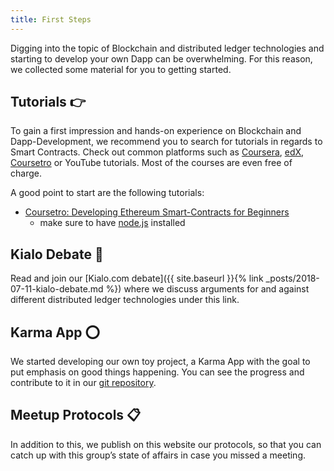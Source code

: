 ```yaml
---
title: First Steps
---
```


Digging into the topic of Blockchain and distributed ledger technologies and starting to develop your own Dapp can be overwhelming. For this reason, we collected some material for you to getting started.

## Tutorials 👉
To gain a first impression and hands-on experience on Blockchain and Dapp-Development, we recommend you to search for tutorials in regards to Smart Contracts. Check out common platforms such as [Coursera][Coursera], [edX][edX], [Coursetro][Coursetro] or YouTube tutorials. Most of the courses are even free of charge. 

A good point to start are the following tutorials: 
* [Coursetro: Developing Ethereum Smart-Contracts for Beginners][Dapp-development]
    * make sure to have [node.js][nodejs] installed

## Kialo Debate 📢
Read and join our
[Kialo.com debate]({{ site.baseurl }}{% link _posts/2018-07-11-kialo-debate.md %})
where we discuss arguments for and against different distributed ledger technologies under this link. 

## Karma App ⭕️
We started developing our own toy project, a Karma App with the goal to put emphasis on good things happening. You can see the progress and contribute to it in our [git repository][git-repo].


## Meetup Protocols 📋
In addition to this, we publish on this website our protocols, so that you can catch up with this group’s state of affairs in case you missed a meeting. 


[Coursera]: https://www.coursera.org
[edX]: https://www.edx.org
[Coursetro]: https://coursetro.com
[Kialo-Debate]: https://www.kialo.com/which-distributed-ledger-technologies-are-the-most-relevant-16186/16186.0/16186.0
[Dapp-development]: https://coursetro.com/courses/20/Developing-Ethereum-Smart-Contracts-for-Beginners
[nodejs]: https://nodejs.org/en/
[git-repo]: https://github.com/decentralized-systems